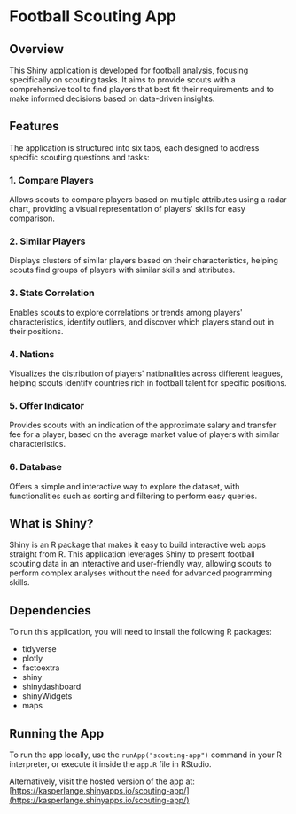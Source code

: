 # Football Scouting App

## Overview

This Shiny application is developed for football analysis, focusing specifically on scouting tasks. It aims to provide scouts with a comprehensive tool to find players that best fit their requirements and to make informed decisions based on data-driven insights.

## Features

The application is structured into six tabs, each designed to address specific scouting questions and tasks:

### 1. Compare Players
Allows scouts to compare players based on multiple attributes using a radar chart, providing a visual representation of players' skills for easy comparison.

### 2. Similar Players
Displays clusters of similar players based on their characteristics, helping scouts find groups of players with similar skills and attributes.

### 3. Stats Correlation
Enables scouts to explore correlations or trends among players' characteristics, identify outliers, and discover which players stand out in their positions.

### 4. Nations
Visualizes the distribution of players' nationalities across different leagues, helping scouts identify countries rich in football talent for specific positions.

### 5. Offer Indicator
Provides scouts with an indication of the approximate salary and transfer fee for a player, based on the average market value of players with similar characteristics.

### 6. Database
Offers a simple and interactive way to explore the dataset, with functionalities such as sorting and filtering to perform easy queries.

## What is Shiny?

Shiny is an R package that makes it easy to build interactive web apps straight from R. This application leverages Shiny to present football scouting data in an interactive and user-friendly way, allowing scouts to perform complex analyses without the need for advanced programming skills.

## Dependencies

To run this application, you will need to install the following R packages:

- tidyverse
- plotly
- factoextra
- shiny
- shinydashboard
- shinyWidgets
- maps


## Running the App

To run the app locally, use the `runApp("scouting-app")` command in your R interpreter, or execute it inside the `app.R` file in RStudio.

Alternatively, visit the hosted version of the app at: [https://kasperlange.shinyapps.io/scouting-app/](https://kasperlange.shinyapps.io/scouting-app/)



